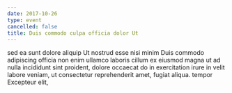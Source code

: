 ```yaml
---
date: 2017-10-26
type: event
cancelled: false
title: Duis commodo culpa officia dolor Ut
---
```

sed ea sunt dolore aliquip Ut nostrud esse nisi minim Duis commodo adipiscing officia non enim ullamco laboris cillum ex eiusmod magna ut ad nulla incididunt sint proident, dolore occaecat do in exercitation irure in velit labore veniam, ut consectetur reprehenderit amet, fugiat aliqua. tempor Excepteur elit,